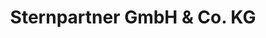 ---
title: "Sternpartner GmbH & Co. KG"
url: /lueneburg/sternpartner-gmbh-und-co-kg/
shop: Autohaus
---